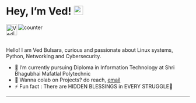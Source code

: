 <!-- *vedbulsara04/vedbulsara04* is a ✨ special ✨ repository because its `README.md` (this file) appears on your GitHub profile.-->

<h1> Hey, I’m Ved! <img src="https://media.giphy.com/media/hvRJCLFzcasrR4ia7z/giphy.gif" width="25px"></h1>
  
<a href="https://www.linkedin.com/in/ved-bulsara-294637225/">
  <img align="left" alt="Ved| LinkedIN" width="30" src="https://raw.githubusercontent.com/peterthehan/peterthehan/master/assets/linkedin.svg" />
</a>

<!--Profile view counter-->
![counter](https://enn1fxhjqs0lr2a.m.pipedream.net)

<br>

Hello! I am Ved Bulsara, curious and passionate about Linux systems, Python, Networking and Cybersecurity.

<ul>
<li> 🌱 I’m currently pursuing Diploma in Information Technology at Shri Bhagubhai Mafatlal Polytechnic </li>
<li> 💼 Wanna colab on Projects? do reach, <a href="mailto:vedbulsara7@yahoo.com">email</a></li>
<li> ⚡ Fun fact : There are HIDDEN BLESSINGS in EVERY STRUGGLE💫</li>
</ul>

  <hr>
</a>
